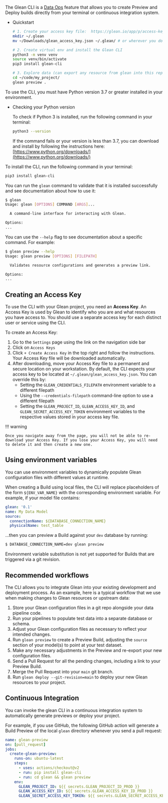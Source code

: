 
The Glean CLI is a [Data Ops](index.md)  feature that allows you to create Preview and Deploy builds directly from your terminal or continuous integration system.

- Quickstart

    ```bash
    # 1. Create your access key file:  https://glean.io/app/p/access-keys
    mkdir ~/.glean
    mv ~/Downloads/glean_access_key.json ~/.glean/ # or wherever you downloaded the file

    # 2. Create virtual env and install the Glean CLI
    python3 -m venv venv
    source venv/bin/activate
    pip3 install glean-cli

    # 3. Explore data (can export any resource from glean into this repo):
    cd ~/code/my_project/
    glean preview .
    ```


To use the CLI, you must have Python version 3.7 or greater installed in your environment.

- Checking your Python version

    To check if Python 3 is installed, run the following command in your terminal:

    ```bash
    python3 --version
    ```

    If the command fails or your version is less than 3.7, you can download and install by following the instructions here: [https://www.python.org/downloads/](https://www.python.org/downloads/)


To install the CLI, run the following command in your terminal:

```bash
pip3 install glean-cli
```

You can run the `glean` command to validate that it is installed successfully and see documentation about how to use it:

```bash
$ glean
Usage: glean [OPTIONS] COMMAND [ARGS]...

  A command-line interface for interacting with Glean.

Options:
...
```

You can use the `--help` flag to see documentation about a specific command. For example:

```bash
$ glean preview --help
Usage: glean preview [OPTIONS] [FILEPATH]

  Validates resource configurations and generates a preview link.

Options:
...
```

## Creating an Access Key

To use the CLI with your Glean project, you need an **Access Key**. An Access Key is used by Glean to identify who you are and what resources you have access to. You should use a separate access key for each distinct user or service using the CLI.

To create an Access Key:

1. Go to the `Settings` page using the link on the navigation side bar
2. Click on `Access Keys`
3. Click `+ Create Access Key` in the top right and follow the instructions. Your Access Key file will be downloaded automatically.
4. After downloading, move your Access Key file to a permanent and secure location on your workstation. By default, the CLI expects your access key to be located at `~/.glean/glean_access_key.json`. You can override this by:
    - Setting the `GLEAN_CREDENTIALS_FILEPATH` environment variable to a different filepath
    - Using the `--credentials-filepath` command-line option to use a different filepath
    - Setting the `GLEAN_PROJECT_ID`, `GLEAN_ACCESS_KEY_ID`, and `GLEAN_SECRET_ACCESS_KEY_TOKEN` environment variables to the respective values stored in your access key file.

!!! warning

    Once you navigate away from the page, you will not be able to re-download your Access Key. If you lose your Access Key, you will need to delete it and then create a new one.

## Using environment variables

You can use environment variables to dynamically populate Glean configuration files with different values at runtime.

When creating a Build using local files, the CLI will replace placeholders of the form `${ENV_VAR_NAME}` with the corresponding environment variable. For example, if your model file contains:

```yaml
glean: '0.1'
name: My Data Model
source:
  connectionName: ${DATABASE_CONNECTION_NAME}
  physicalName: test_table
```

...then you can preview a Build against your `dev` database by running:

```bash
$ DATABASE_CONNECTION_NAME=dev glean preview
```

Environment variable substitution is not yet supported for Builds that are triggered via a git revision.

## Recommended workflows

The CLI allows you to integrate Glean into your existing development and deployment process. As an example, here is a typical workflow that we use when making changes to Glean resources or upstream data:

1. Store your Glean configuration files in a git repo alongside your data pipeline code.
2. Run your pipelines to populate test data into a separate database or schema.
3. Adjust your Glean configuration files as necessary to reflect your intended changes.
4. Run `glean preview` to create a Preview Build, adjusting the `source` section of your model(s) to point at your test dataset.
5. Make any necessary adjustments in the Preview and re-export your new configuration files.
6. Send a Pull Request for all the pending changes, including a link to your Preview Build.
7. Merge the Pull Request into your `main` git branch.
8. Run `glean deploy --git-revision=main` to deploy your new Glean resources to your project.

## Continuous Integration

You can invoke the glean CLI in a continuous integration system to automatically generate previews or deploy your project.

For example, if you use GitHub, the following GitHub action will generate a Build Preview of the local `glean` directory whenever you send a pull request:

```yaml
name: glean-preview
on: [pull_request]
jobs:
  create-glean-preview:
    runs-on: ubuntu-latest
    steps:
      - uses: actions/checkout@v2
      - run: pip install glean-cli
      - run: cd glean && glean preview
    env:
      GLEAN_PROJECT_ID: ${{ secrets.GLEAN_PROJECT_ID_PROD }}
      GLEAN_ACCESS_KEY_ID: ${{ secrets.GLEAN_ACCESS_KEY_ID_PROD }}
      GLEAN_SECRET_ACCESS_KEY_TOKEN: ${{ secrets.GLEAN_SECRET_ACCESS_KEY_TOKEN_PROD }}
```

